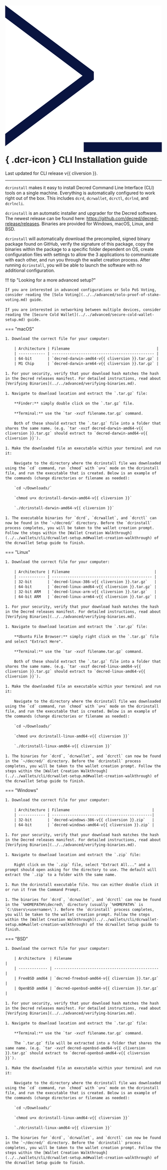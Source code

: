 # ![](../../img/dcr-icons/Dcrtl.svg){ .dcr-icon } CLI Installation guide

Last updated for CLI release v{{ cliversion }}.

---

`dcrinstall` makes it easy to install Decred Command Line Interface (CLI) tools on a single machine. Everything is automatically configured to work right out of the box. This includes `dcrd`, `dcrwallet`, `dcrctl`, `dcrlnd`, and `dcrlncli`.

`dcrinstall` is an automatic installer and upgrader for the Decred software. The newest release can be found here: <https://github.com/decred/decred-release/releases>. Binaries are provided for Windows, macOS, Linux, and BSD.

`dcrinstall` will automatically download the precompiled, signed binary package found on GitHub, verify the signature of this package, copy the binaries within the package to a specific folder dependent on OS, create configuration files with settings to allow the 3 applications to communicate with each other, and run you through the wallet creation process. After running `dcrinstall`, you will be able to launch the software with no additional configuration.

!!! tip "Looking for a more advanced setup?"
    
    If you are interested in advanced configurations or Solo PoS Voting, consider reading the [Solo Voting](../../advanced/solo-proof-of-stake-voting.md) guide.

    If you are interested in networking between multiple devices, consider reading the [Secure Cold Wallet](../../advanced/secure-cold-wallet-setup.md) guide.

=== "macOS"

    1. Download the correct file for your computer:

        | Architecture | Filename                                       |
        | ------------ | ---------------------------------------------- |
        | 64-bit       | `decred-darwin-amd64-v{{ cliversion }}.tar.gz` |
        | M1 Chip      | `decred-darwin-arm64-v{{ cliversion }}.tar.gz` |
    
    1. For your security, verify that your download hash matches the hash in the Decred releases manifest. For detailed instructions, read about [Verifying Binaries](../../advanced/verifying-binaries.md).

    1. Navigate to download location and extract the `.tar.gz` file:

        **Finder:** simply double click on the `.tar.gz` file.

        **Terminal:** use the `tar -xvzf filename.tar.gz` command.

        Both of these should extract the `.tar.gz` file into a folder that shares the same name. (e.g. `tar -xvzf decred-darwin-amd64-v{{ cliversion }}.tar.gz` should extract to `decred-darwin-amd64-v{{ cliversion }}`).

    1. Make the downloaded file an executable within your terminal and run it:

        Navigate to the directory where the dcrinstall file was downloaded using the `cd` command, run `chmod` with `u+x` mode on the dcrinstall file, and run the executable that is created. Below is an example of the commands (change directories or filename as needed):

        `cd ~/Downloads/`

        `chmod u+x dcrinstall-darwin-amd64-v{{ cliversion }}`

        `./dcrinstall-darwin-amd64-v{{ cliversion }}`

    1. The executable binaries for `dcrd`, `dcrwallet`, and `dcrctl` can now be found in the `~/decred/` directory. Before the `dcrinstall` process completes, you will be taken to the wallet creation prompt. Follow the steps within the [Wallet Creation Walkthrough](../../wallets/cli/dcrwallet-setup.md#wallet-creation-walkthrough) of the dcrwallet Setup guide to finish.

=== "Linux"

    1. Download the correct file for your computer:

        | Architecture | Filename                                      |
        | ------------ | --------------------------------------------- |
        | 32-bit       | `decred-linux-386-v{{ cliversion }}.tar.gz`   |
        | 64-bit       | `decred-linux-amd64-v{{ cliversion }}.tar.gz` |
        | 32-bit ARM   | `decred-linux-arm-v{{ cliversion }}.tar.gz`   |
        | 64-bit ARM   | `decred-linux-arm64-v{{ cliversion }}.tar.gz` |

    1. For your security, verify that your download hash matches the hash in the Decred releases manifest. For detailed instructions, read about [Verifying Binaries](../../advanced/verifying-binaries.md).

    1. Navigate to download location and extract the `.tar.gz` file:

        **Ubuntu File Browser:** simply right click on the `.tar.gz` file and select "Extract Here".

        **Terminal:** use the `tar -xvzf filename.tar.gz` command.

        Both of these should extract the `.tar.gz` file into a folder that shares the same name. (e.g. `tar -xvzf decred-linux-amd64-v{{ cliversion }}.tar.gz` should extract to `decred-linux-amd64-v{{ cliversion }}`).

    1. Make the downloaded file an executable within your terminal and run it:

        Navigate to the directory where the dcrinstall file was downloaded using the `cd` command, run `chmod` with `u+x` mode on the dcrinstall file, and run the executable that is created. Below is an example of the commands (change directories or filename as needed):

        `cd ~/Downloads/`

        `chmod u+x dcrinstall-linux-amd64-v{{ cliversion }}`

        `./dcrinstall-linux-amd64-v{{ cliversion }}`

    1. The binaries for `dcrd`, `dcrwallet`, and `dcrctl` can now be found in the `~/decred/` directory. Before the `dcrinstall` process completes, you will be taken to the wallet creation prompt. Follow the steps within the [Wallet Creation Walkthrough](../../wallets/cli/dcrwallet-setup.md#wallet-creation-walkthrough) of the dcrwallet Setup guide to finish.

=== "Windows"

    1. Download the correct file for your computer:

        | Architecture | Filename                                     |
        | ------------ | ---------------------------------------------|
        | 32-bit       | `decred-windows-386-v{{ cliversion }}.zip`   |
        | 64-bit       | `decred-windows-amd64-v{{ cliversion }}.zip` |

    1. For your security, verify that your download hash matches the hash in the Decred releases manifest. For detailed instructions, read about [Verifying Binaries](../../advanced/verifying-binaries.md).

    1. Navigate to download location and extract the `.zip` file:

        Right click on the `.zip` file, select "Extract All..." and a prompt should open asking for the directory to use. The default will extract the `.zip` to a folder with the same name.

    1. Run the dcrinstall executable file. You can either double click it or run it from the Command Prompt.

    1. The binaries for `dcrd`, `dcrwallet`, and `dcrctl` can now be found in the `%HOMEPATH%\decred\` directory (usually `%HOMEPATH%` is `C:\Users\<username>\`). Before the `dcrinstall` process completes, you will be taken to the wallet creation prompt. Follow the steps within the [Wallet Creation Walkthrough](../../wallets/cli/dcrwallet-setup.md#wallet-creation-walkthrough) of the dcrwallet Setup guide to finish.

=== "BSD"

    1. Download the correct file for your computer:

        | Architecture  | Filename                                        |
        | ------------- | ----------------------------------------------- |
        | FreeBSD amd64 | `decred-freebsd-amd64-v{{ cliversion }}.tar.gz` |
        | OpenBSD amd64 | `decred-openbsd-amd64-v{{ cliversion }}.tar.gz` |

    1. For your security, verify that your download hash matches the hash in the Decred releases manifest. For detailed instructions, read about [Verifying Binaries](../../advanced/verifying-binaries.md).

    1. Navigate to download location and extract the `.tar.gz` file:

        **Terminal:** use the `tar -xvzf filename.tar.gz` command.

        The `.tar.gz` file will be extracted into a folder that shares the same name. (e.g. `tar -xvzf decred-openbsd-amd64-v{{ cliversion }}.tar.gz` should extract to `decred-openbsd-amd64-v{{ cliversion }}`).

    1. Make the downloaded file an executable within your terminal and run it:

        Navigate to the directory where the dcrinstall file was downloaded using the `cd` command, run `chmod` with `u+x` mode on the dcrinstall file, and run the executable that is created. Below is an example of the commands (change directories or filename as needed):

        `cd ~/Downloads/`

        `chmod u+x dcrinstall-linux-amd64-v{{ cliversion }}`

        `./dcrinstall-linux-amd64-v{{ cliversion }}`

    1. The binaries for `dcrd`, `dcrwallet`, and `dcrctl` can now be found in the `~/decred/` directory. Before the `dcrinstall` process completes, you will be taken to the wallet creation prompt. Follow the steps within the [Wallet Creation Walkthrough](../../wallets/cli/dcrwallet-setup.md#wallet-creation-walkthrough) of the dcrwallet Setup guide to finish.